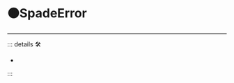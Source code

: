 # 🟠SpadeError

---

<!-- =================================================== -->
<!-- =================================================== -->
<!-- =================================================== -->
<!-- =================================================== -->
<!-- =================================================== -->
::: details 🛠

-

:::
